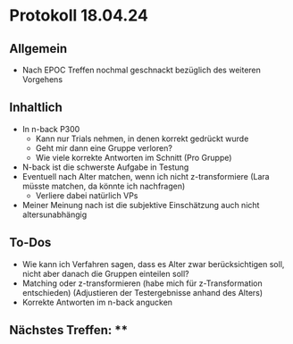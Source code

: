 # Protokoll 18.04.24

## Allgemein
- Nach EPOC Treffen nochmal geschnackt bezüglich des weiteren Vorgehens
## Inhaltlich
- In n-back P300
  - Kann nur Trials nehmen, in denen korrekt gedrückt wurde
  - Geht mir dann eine Gruppe verloren?
  - Wie viele korrekte Antworten im Schnitt (Pro Gruppe)
- N-back ist die schwerste Aufgabe in Testung
- Eventuell nach Alter matchen, wenn ich nicht z-transformiere (Lara müsste matchen, da könnte ich nachfragen)
  - Verliere dabei natürlich VPs
- Meiner Meinung nach ist die subjektive Einschätzung auch nicht altersunabhängig
## To-Dos
- Wie kann ich Verfahren sagen, dass es Alter zwar berücksichtigen soll, nicht aber danach die Gruppen einteilen soll?
- Matching oder z-transformieren (habe mich für z-Transformation entschieden) (Adjustieren der Testergebnisse anhand des Alters)
- Korrekte Antworten im n-back angucken
## Nächstes Treffen: **
